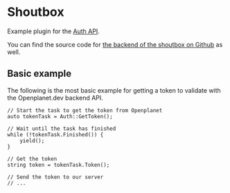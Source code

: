 # Shoutbox
Example plugin for the [Auth API](https://openplanet.dev/docs/api/Auth).

You can find the source code for [the backend of the shoutbox on Github](https://github.com/openplanet-nl/shoutbox-server) as well.

## Basic example
The following is the most basic example for getting a token to validate with the Openplanet.dev backend API.

```angelscript
// Start the task to get the token from Openplanet
auto tokenTask = Auth::GetToken();

// Wait until the task has finished
while (!tokenTask.Finished()) {
	yield();
}

// Get the token
string token = tokenTask.Token();

// Send the token to our server
// ...
```
